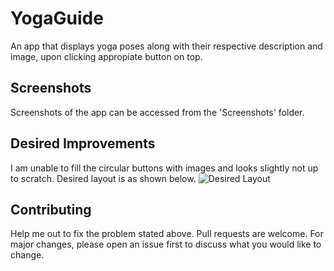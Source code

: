 # YogaGuide
An app that displays yoga poses along with their respective description and image, upon clicking appropiate button on top.

## Screenshots
Screenshots of the app can be accessed from the 'Screenshots' folder.

## Desired Improvements
I am unable to fill the circular buttons with images and looks slightly not up to scratch.
Desired layout is as shown below.
![Desired Layout](https://user-images.githubusercontent.com/100575697/171015906-92ba1de0-b49a-4ec6-b88f-489d1c64c865.jpeg)


## Contributing
Help me out to fix the problem stated above.
Pull requests are welcome. For major changes, please open an issue first to discuss what you would like to change.
